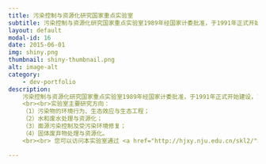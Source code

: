 ```yaml
---
title: 污染控制与资源化研究国家重点实验室
subtitle: 污染控制与资源化研究国家重点实验室1989年经国家计委批准，于1991年正式开始建设，1995年通过国家验收并正式对外开放。
layout: default
modal-id: 16
date: 2015-06-01
img: shiny.png
thumbnail: shiny-thumbnail.png
alt: image-alt
category: 
    - dev-portfolio
description: 
    污染控制与资源化研究国家重点实验室1989年经国家计委批准，于1991年正式开始建设，1995年通过国家验收并正式对外开放。2000年顺利通过了国家重点实验室的评估进入良好实验室行列。实验室依托于同济大学、南京大学环境科学与工程学科群，涵盖环境科学、环境工程、市政工程三个博士点；环境科学、环境工程和土木与水利3个博士后流动站。中国工程院院士金鉴明教授任学术委员会主任。赵建夫教授任实验室主任。实验室现有在编固定人员28人，非在编固定人员27人，客座科研人员22人。其中中国科学院院士1名，教授32人，优秀中青年人才3人，教育部跨世纪人才2人，上海市建设功臣1人。目前共有大型仪器设备21台套，面积1500M2。实验室现有博士后23名，在读博士生124名、硕士生326名。 
    <br><br>实验室主要研究方向：
    （1）污染物的环境行为、生态效应与生态工程；
    （2）水和废水处理与资源化；
    （3）面源污染控制及受污染环境修复；
    （4）固体废弃物处理与资源化。
    <br><br> 您可以访问本实验室通过 <a href="http://hjxy.nju.edu.cn/skl2/">点击这里</a>。

---
```

